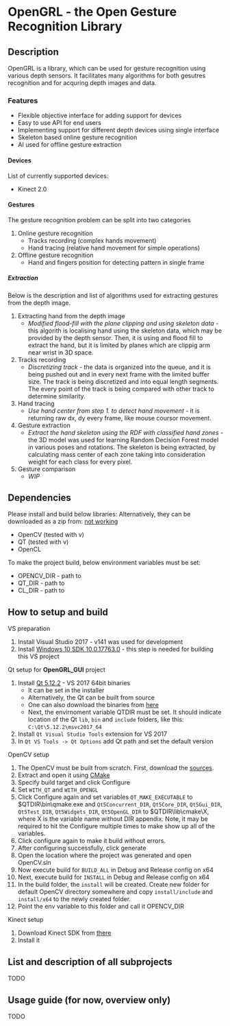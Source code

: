 # OpenGRL - the Open Gesture Recognition Library

## Description

OpenGRL is a library, which can be used for gesture recognition using various
depth sensors. It facilitates many algorithms for both gesutres recognition and
for acquring depth images and data.

### Features

* Flexible objective interface for adding support for devices
* Easy to use API for end users
* Implementing support for different depth devices using single interface
* Skeleton based online gesture recognition
* AI used for offline gesture extraction

#### Devices

List of currently supported devices:
* Kinect 2.0

#### Gestures

The gesture recognition problem can be split into two categories

1. Online gesture recognition
    * Tracks recording (complex hands movement)
    * Hand tracing (relative hand movement for simple operations)
2. Offline gesture recognition
    * Hand and fingers position for detecting pattern in single frame

##### Extraction

Below is the description and list of algorithms used for extracting gestures
from the depth image.

1. Extracting hand from the depth image
    - *Modified flood-fill with the plane clipping and using skeleton data* -
      this algorith is localising hand using the skeleton data, which may be
      provided by the depth sensor. Then, it is using and flood fill to extract
      the hand, but it is limited by planes which are clippig arm near wrist in
      3D space.
2. Tracks recording
    - *Discretizing track* - the data is organized into the queue, and it is
      being pushed out and in every next frame with the limited buffer size.
      The track is being discretized and into equal length segments.
      The every point of the track is being compared with other track to
      determine similarity.
3. Hand tracing
    - *Use hand center from step 1. to detect hand movement* - it is returning
      raw dx, dy every frame, like mouse coursor movement.
4. Gesture extraction
    - *Extract the hand skeleton using the RDF with classified hand zones* - the
      3D model was used for learning Random Decision Forest model in various
      poses and rotations. The skeleton is being extracted, by calculating
      mass center of each zone taking into consideration weight for each class
      for every pixel.
5. Gesture comparison
    - *WIP*

## Dependencies

Please install and build below libraries:
Alternatively, they can be downloaded as a zip from: [not working](127.0.0.1)
* OpenCV (tested with v)
* QT (tested with v)
* OpenCL 

To make the project build, below environment variables must be set:
* OPENCV_DIR - path to 
* QT_DIR - path to
* CL_DIR - path to

## How to setup and build

VS preparation

1. Install Visual Studio 2017 - v141 was used for development
1. Install [Windows 10 SDK 10.0.17763.0](
   https://developer.microsoft.com/en-US/windows/downloads/windows-10-sdk) -
   this step is needed for building this VS project

Qt setup for **OpenGRL_GUI** project

1. Install [Qt 5.12.2](https://www.qt.io/download) - VS 2017 64bit binaries
    * It can be set in the installer
    * Alternatively, the Qt can be built from source
    * One can also download the binaries from [here](127.0.0.1)
    * Next, the envirnoment variable QTDIR must be set. It should indicate
      location of the Qt `lib`, `bin` and `include` folders, like this:\
        `C:\Qt\5.12.2\msvc2017_64`
1. Install `Qt Visual Studio Tools` extension for VS 2017
1. In `Qt VS Tools -> Qt Options` add Qt path and set the default version

OpenCV setup

1. The OpenCV must be built from scratch. First, download the [sources](
    https://github.com/opencv/opencv/archive/3.4.5.zip).
1. Extract and open it using [CMake](https://cmake.org/download/)
1. Specify build target and click Configure
1. Set `WITH_QT` and `WITH_OPENGL`
1. Click Configure again and set variables `QT_MAKE_EXECUTABLE` to
   $QTDIR\bin\qmake.exe and `Qt5Concurrent_DIR`, `Qt5Core_DIR`, `Qt5Gui_DIR`,
   `Qt5Test_DIR`, `Qt5Widgets_DIR`, `Qt5OpenGL_DIR` to $QTDIR\lib\cmake\X,
   where X is the variable name without DIR appendix. Note, it may be required
   to hit the Configure multiple times to make show up all of the variables.
1. Click configure again to make it build without errors.
1. After configuring successfully, click generate
1. Open the location where the project was generated and open OpenCV.sln
1. Now execute build for `BUILD_ALL` in Debug and Release config on x64
1. Next, execute build for `INSTALL` in Debug and Release config on x64
1. In the build folder, the `install` will be created. Create new folder for
   default OpenCV directory somewhere and copy `install/include` and
   `install/x64` to the newly created folder.
1. Point the env variable to this folder and call it OPENCV_DIR

Kinect setup

1. Download Kinect SDK from [there](
   https://www.microsoft.com/en-us/download/details.aspx?id=44561)
1. Install it

## List and description of all subprojects

TODO

## Usage guide (for now, overview only)

TODO
